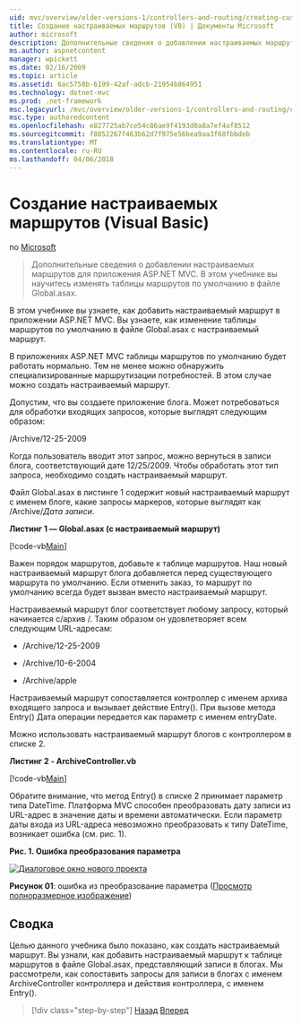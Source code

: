```yaml
---
uid: mvc/overview/older-versions-1/controllers-and-routing/creating-custom-routes-vb
title: Создание настраиваемых маршрутов (VB) | Документы Microsoft
author: microsoft
description: Дополнительные сведения о добавлении настраиваемых маршрутов для приложения ASP.NET MVC. В этом учебнике вы научитесь изменять таблицы маршрутов по умолчанию в файле Global.asax.
ms.author: aspnetcontent
manager: wpickett
ms.date: 02/16/2009
ms.topic: article
ms.assetid: 6ac5758b-6199-42af-adcb-21954b864951
ms.technology: dotnet-mvc
ms.prod: .net-framework
msc.legacyurl: /mvc/overview/older-versions-1/controllers-and-routing/creating-custom-routes-vb
msc.type: authoredcontent
ms.openlocfilehash: e827725ab7ce54c86ae9f4193d0a8a7ef4af8512
ms.sourcegitcommit: f8852267f463b62d7f975e56bea9aa3f68fbbdeb
ms.translationtype: MT
ms.contentlocale: ru-RU
ms.lasthandoff: 04/06/2018
---
```

<a name="creating-custom-routes-vb"></a>Создание настраиваемых маршрутов (Visual Basic)
====================
по [Microsoft](https://github.com/microsoft)

> Дополнительные сведения о добавлении настраиваемых маршрутов для приложения ASP.NET MVC. В этом учебнике вы научитесь изменять таблицы маршрутов по умолчанию в файле Global.asax.


В этом учебнике вы узнаете, как добавить настраиваемый маршрут в приложении ASP.NET MVC. Вы узнаете, как изменение таблицы маршрутов по умолчанию в файле Global.asax с настраиваемый маршрут.

В приложениях ASP.NET MVC таблицы маршрутов по умолчанию будет работать нормально. Тем не менее можно обнаружить специализированные маршрутизации потребностей. В этом случае можно создать настраиваемый маршрут.

Допустим, что вы создаете приложение блога. Может потребоваться для обработки входящих запросов, которые выглядят следующим образом:

/Archive/12-25-2009

Когда пользователь вводит этот запрос, можно вернуться в записи блога, соответствующий дате 12/25/2009. Чтобы обработать этот тип запроса, необходимо создать настраиваемый маршрут.

Файл Global.asax в листинге 1 содержит новый настраиваемый маршрут с именем блоге, какие запросы маркеров, которые выглядят как /Archive/*Дата записи*.

**Листинг 1 — Global.asax (с настраиваемый маршрут)**

[!code-vb[Main](creating-custom-routes-vb/samples/sample1.vb)]

Важен порядок маршрутов, добавьте к таблице маршрутов. Наш новый настраиваемый маршрут блога добавляется перед существующего маршрута по умолчанию. Если отменить заказ, то маршрут по умолчанию всегда будет вызван вместо настраиваемый маршрут.

Настраиваемый маршрут блог соответствует любому запросу, который начинается с/архив /. Таким образом он удовлетворяет всем следующим URL-адресам:

- /Archive/12-25-2009

- /Archive/10-6-2004

- /Archive/apple

Настраиваемый маршрут сопоставляется контроллер с именем архива входящего запроса и вызывает действие Entry(). При вызове метода Entry() Дата операции передается как параметр с именем entryDate.

Можно использовать настраиваемый маршрут блогов с контроллером в списке 2.

**Листинг 2 - ArchiveController.vb**

[!code-vb[Main](creating-custom-routes-vb/samples/sample2.vb)]

Обратите внимание, что метод Entry() в списке 2 принимает параметр типа DateTime. Платформа MVC способен преобразовать дату записи из URL-адрес в значение даты и времени автоматически. Если параметр даты входа из URL-адреса невозможно преобразовать к типу DateTime, возникает ошибка (см. рис. 1).

**Рис. 1. Ошибка преобразования параметра**


[![Диалоговое окно нового проекта](creating-custom-routes-vb/_static/image1.jpg)](creating-custom-routes-vb/_static/image1.png)

**Рисунок 01**: ошибка из преобразование параметра ([Просмотр полноразмерное изображение](creating-custom-routes-vb/_static/image2.png))


## <a name="summary"></a>Сводка

Целью данного учебника было показано, как создать настраиваемый маршрут. Вы узнали, как добавить настраиваемый маршрут к таблице маршрутов в файле Global.asax, представляющий записи в блогах. Мы рассмотрели, как сопоставить запросы для записи в блогах с именем ArchiveController контроллера и действия контроллера, с именем Entry().

> [!div class="step-by-step"]
> [Назад](asp-net-mvc-controller-overview-vb.md)
> [Вперед](creating-a-route-constraint-vb.md)

